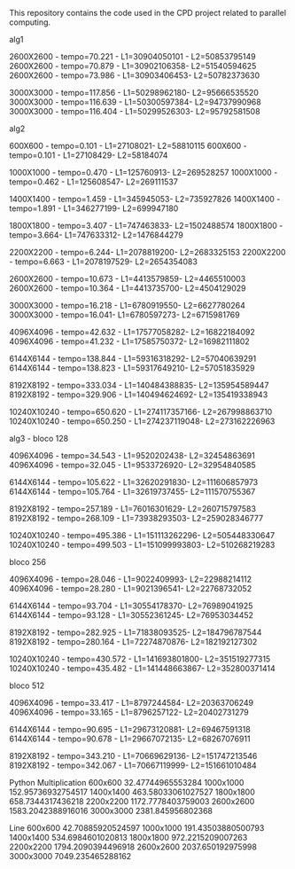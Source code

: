 

 This repository contains the code used in the CPD project related to parallel computing.

 alg1

 2600X2600 - tempo=70.221 - L1=30904050101 - L2=50853795149
2600X2600 - tempo=70.879  - L1=30902106358- L2=51540594625
2600X2600 - tempo=73.986  - L1=30903406453- L2=50782373630

3000X3000 - tempo=117.856  - L1=50298962180- L2=95666535520
3000X3000 - tempo=116.639 - L1=50300597384- L2=94737990968
3000X3000 - tempo=116.404 - L1=50299526303- L2=95792581508

alg2

600X600 - tempo=0.101 - L1=27108021- L2=58810115
600X600 - tempo=0.101 - L1=27108429- L2=58184074

1000X1000 - tempo=0.470 - L1=125760913- L2=269528257
1000X1000 - tempo=0.462 - L1=125608547- L2=269111537

1400X1400 - tempo=1.459 - L1=345945053- L2=735927826
1400X1400 - tempo=1.891 - L1=346277199- L2=699947180

1800X1800 - tempo=3.407 - L1=747463833- L2=1502488574
1800X1800 - tempo=3.664- L1=747633312- L2=1476844279

2200X2200 - tempo=6.244- L1=2078819200- L2=2683325153
2200X2200 - tempo=6.663 - L1=2078197529- L2=2654354083

2600X2600 - tempo=10.673 - L1=4413579859- L2=4465510003
2600X2600 - tempo=10.364 - L1=4413735700- L2=4504129029

3000X3000 - tempo=16.218 - L1=6780919550- L2=6627780264
3000X3000 - tempo=16.041- L1=6780597273- L2=6715981769

4096X4096 - tempo=42.632 - L1=17577058282- L2=16822184092
4096X4096 - tempo=41.232 - L1=17585750372- L2=16982111802

6144X6144 - tempo=138.844 - L1=59316318292- L2=57040639291
6144X6144 - tempo=138.823 - L1=59317649210- L2=57051835929

8192X8192 - tempo=333.034 - L1=140484388835- L2=135954589447
8192X8192 - tempo=329.906 - L1=140494624692- L2=135419338943

10240X10240 - tempo=650.620 - L1=274117357166- L2=267998863710
10240X10240 - tempo=650.250  - L1=274237119048- L2=273162226963

alg3 - bloco 128

4096X4096 - tempo=34.543 - L1=9520202438- L2=32454863691
4096X4096 - tempo=32.045 - L1=9533726920- L2=32954840585

6144X6144 - tempo=105.622 - L1=32620291830- L2=111606857973
6144X6144 - tempo=105.764 - L1=32619737455- L2=111570755367

8192X8192 - tempo=257.189 - L1=76016301629- L2=260715797583
8192X8192 - tempo=268.109 - L1=73938293503- L2=259028346777

10240X10240 - tempo=495.386 - L1=151113262296- L2=505448330647
10240X10240 - tempo=499.503  - L1=151099993803- L2=510268219283

bloco 256

4096X4096 - tempo=28.046 - L1=9022409993- L2=22988214112
4096X4096 - tempo=28.280 - L1=9021396541- L2=22768732052

6144X6144 - tempo=93.704 - L1=30554178370- L2=76989041925
6144X6144 - tempo=93.128 - L1=30552361245- L2=76953034452

8192X8192 - tempo=282.925 - L1=71838093525- L2=184796787544
8192X8192 - tempo=280.164 - L1=72274870876- L2=182192127302

10240X10240 - tempo=430.572 - L1=141693801800- L2=351519277315
10240X10240 - tempo=435.482  - L1=141448663867- L2=352800371414

bloco 512

4096X4096 - tempo=33.417 - L1=8797244584- L2=20363706249
4096X4096 - tempo=33.165 - L1=8796257122- L2=20402731279

6144X6144 - tempo=90.695 - L1=29673120881- L2=69467591318
6144X6144 - tempo=90.678 - L1=29667072135- L2=68267076911

8192X8192 - tempo=343.210 - L1=70669629136- L2=151747213546
8192X8192 - tempo=342.067 - L1=70667119999- L2=151661010484




Python
Multiplication
600x600   32.47744965553284
1000x1000 152.95736932754517
1400x1400 463.58033061027527
1800x1800 658.7344317436218
2200x2200 1172.7778403759003
2600x2600 1583.2042388916016
3000x3000 2381.845956802368

Line
600x600   42.70885920524597
1000x1000 191.43503880500793
1400x1400 534.6984601020813
1800x1800 972.2215209007263
2200x2200 1794.2090394496918
2600x2600 2037.650192975998
3000x3000 7049.235465288162
